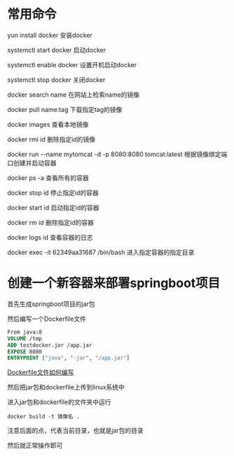 # 常用命令

yun install docker 安装docker

systemctl start docker  启动docker

systemctl enable docker 设置开机启动docker

systemctl stop docker 关闭docker

 

docker search name  在网站上检索name的镜像

docker pull  name:tag  下载指定tag的镜像

docker images 查看本地镜像

docker rmi id 删除指定id的镜像

 

docker run --name mytomcat -d -p 8080:8080 tomcat:latest   根据镜像绑定端口创建并启动容器

docker ps  -a 查看所有的容器

docker stop id 停止指定id的容器

docker start id 启动指定id的容器

docker rm id  删除指定id的容器

 

docker logs id   查看容器的日志

docker exec -it 62349aa31687 /bin/bash 进入指定容器的指定目录





# 创建一个新容器来部署springboot项目

首先生成springboot项目的jar包

然后编写一个Dockerfile文件

```dockerfile
From java:8
VOLUME /tmp
ADD testdocker.jar /app.jar
EXPOSE 8080
ENTRYPOINT ["java", "-jar", "/app.jar"]
```

[Dockerfile文件如何编写](http://xuewei.world:8000/2019/12/18/dockerfile-%e4%bb%8b%e7%bb%8d/)

然后把jar包和dockerfile上传到linux系统中

进入jar包和dockerfile的文件夹中运行



```
docker build -t 镜像名 .
```

注意后面的点，代表当前目录，也就是jar包的目录



然后就正常操作即可

